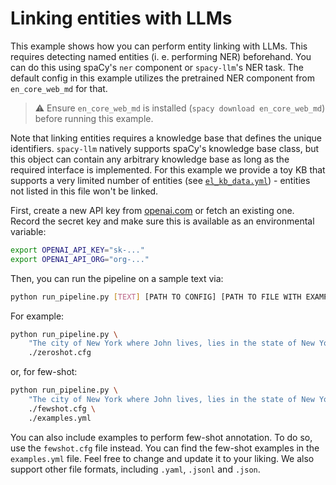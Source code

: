 # Linking entities with LLMs

This example shows how you can perform entity linking with LLMs.
This requires detecting named entities (i. e. performing NER) beforehand. You can do this using spaCy's `ner` 
component or `spacy-llm`'s NER task. The default config in this example utilizes the pretrained NER component from 
`en_core_web_md` for that.

> ⚠️ Ensure `en_core_web_md` is installed (`spacy download en_core_web_md`) before running this example.

Note that linking entities requires a knowledge base that defines the unique identifiers. `spacy-llm` natively supports spaCy's knowledge base class, but 
this object can contain any arbitrary knowledge base as long as the required interface is implemented.
For this example we provide a toy KB that supports a very limited number of entities (see 
[`el_kb_data.yml`](el_kb_data.yml)) - entities not listed in this file won't be linked.

First, create a new API key from [openai.com](https://platform.openai.com/account/api-keys) or fetch an existing one. Record the secret key and make sure this is
available as an environmental variable:

```sh
export OPENAI_API_KEY="sk-..."
export OPENAI_API_ORG="org-..."
```

Then, you can run the pipeline on a sample text via:

```sh
python run_pipeline.py [TEXT] [PATH TO CONFIG] [PATH TO FILE WITH EXAMPLES]
```

For example:

```sh
python run_pipeline.py \
    "The city of New York where John lives, lies in the state of New York." \
    ./zeroshot.cfg
```
or, for few-shot:
```sh
python run_pipeline.py \
    "The city of New York where John lives, lies in the state of New York." \
    ./fewshot.cfg \
    ./examples.yml
```

You can also include examples to perform few-shot annotation. To do so, use the
`fewshot.cfg` file instead. You can find the few-shot examples in
the `examples.yml` file. Feel free to change and update it to your liking.
We also support other file formats, including `.yaml`, `.jsonl` and `.json`.
